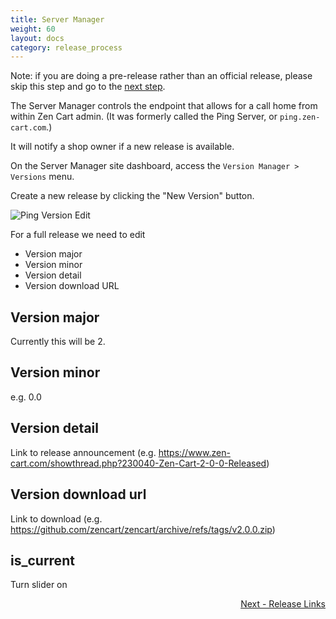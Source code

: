 ```yaml
---
title: Server Manager
weight: 60
layout: docs
category: release_process
---
```


Note: if you are doing a pre-release rather than an official release, please skip this step and go to the [next step](/dev/release_process/release_links/). 

The Server Manager controls the endpoint that allows for a call home from within Zen Cart admin.  (It was formerly called the Ping Server, or `ping.zen-cart.com`.) 

It will notify a shop owner if a new release is available.

On the Server Manager site dashboard, access the `Version Manager > Versions` menu.

Create a new release by clicking the "New Version" button.

![ Ping Version Edit](/images/sm-version-edit.png)

For a full release we need to edit 

+ Version major
+ Version minor
+ Version detail
+ Version download URL

## Version major

Currently this will be 2.

## Version minor

e.g. 0.0

## Version detail

Link to release announcement (e.g. https://www.zen-cart.com/showthread.php?230040-Zen-Cart-2-0-0-Released)

## Version download url

Link to download (e.g. https://github.com/zencart/zencart/archive/refs/tags/v2.0.0.zip)

## is_current
Turn slider on

<div style="text-align:right;" id="next">
   <a class="btn btn-lg btn-primary mr-3 mb-4" href="/dev/release_process/release_links/">
        Next - Release Links<i class="fas fa-arrow-alt-circle-right ml-2"></i>
   </a>
</div>
